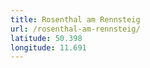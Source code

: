 ```yaml
---
title: Rosenthal am Rennsteig
url: /rosenthal-am-rennsteig/
latitude: 50.398
longitude: 11.691
---
```


